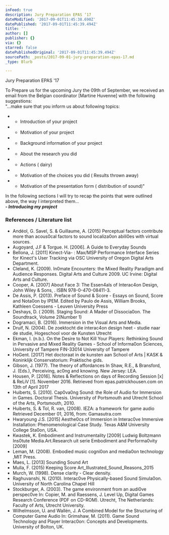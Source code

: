 ```yaml
---
inFeed: true
description: Jury Preparation EPAS ‘17
dateModified: '2017-09-01T11:45:38.690Z'
datePublished: '2017-09-01T11:45:39.494Z'
title: ''
author: []
publisher: {}
via: {}
starred: false
datePublishedOriginal: '2017-09-01T11:45:39.494Z'
sourcePath: _posts/2017-09-01-jury-preparation-epas-17.md
_type: Blurb

---
```

Jury Preparation EPAS '17

To Prepare us for the upcoming Jury the 09th of September, we received an email from the Belgian coordinator \[Martine Huvenne\] with the following suggestions:  
"...make sure that you inform us about following topics:

* -  Introduction of your project
* -  Motivation of your project
* -  Background information of your project
* -  About the research you did
* -  Actions ( dairy)
* -  Motivation of the choices you did ( Results thrown away)
* -  Motivation of the presentation form ( distribution of sound)"

In the following sections I will try to recap the points that were outlined above, the way I interpreted them...  
_**-  Introducing my project**_

### **References / Literature list**

* Andéol, G. Savel, S. & Guillaume, A. (2015) Perceptual factors contribute more than acous0cal factors to sound localiza0on abili0es with virtual sources. 
* Augoyard, J.F & Torgue. H. \[2006\]. A Guide to Everyday Sounds 
* Bellona, J. \[2011\] Kinect-Via- : Max/MSP Performance Interface Series for Kinect's User Tracking via OSC University of Oregon Digital Arts Department. 
* Cleland, K. (2009). In0mate Encounters: the Mixed Reality Paradigm and Audience Responses. Digital Arts and Culture 2009\. UC Irvine: Digital Arts and Culture. 
* Cooper, A. \[2007\] About Face 3: The Essen4als of Interac4on Design, John Wiley & Sons, . ISBN 978-0-470-08411-3\. 
* De Assis, P. (2013). Preface of Sound & Score - Essays on Sound, Score and Nota0on by IPEM. Edited by Paulo de Assis, William Brooks, Kathleen Coessens - Leuven University Press 
* Deshays, D. ( 2009). Staging Sound: A Mader of Dissocia0on. The Soundtrack, Volume 2(Number 1) 
* Dogramaci, B. (2016). Immersion in the Visual Arts and Media. 
* Druif, N. (2004). De zoektocht die interac4on design heet - studie naar de studie, Hogeschool voor de Kunsten Utrecht 
* Ekman, I. (n.b.). On the Desire to Not Kill Your Players: Rethinking Sound in Pervasive and Mixed Reality Games - School of Informa0on Sciences, University of Tampere FIN-33014 University of Tampere 
* HoGent. \[2017\] Het doctoraat in de kunsten aan School of Arts | KASK & Koninklijk Conservatorium: Praktische gids. 
* Gibson, J. (1977). The theory of affordances In Shaw, R.E., & Bransford, J. (Eds.), Perceiving, ac0ng and knowing. New Jersey: LEA. 
* Housen, P. \[2016\]. Notes & Reflections on days of Recording Session \[x\] & ReLiV \[1\]. November 2016\. Retrieved from epas.patrickhousen.com on 13th of April 2017 
* Huiberts, S. \[2010\]. Cap0va0ng Sound: the Role of Audio for Immersion in Games. Doctoral Thesis. University of Portsmouth and Utrecht School of the Arts, Portsmouth, 2010\. 
* Huiberts, S. & Tol, R. van, (2008). IEZA: a framework for game audio Retrieved December 01, 2016, from: Gamasutra.com
* Hwaryoung J.S. \[2015\] Aesthe0cs of Immersion in Interac0ve Immersive Installation: Phenomenological Case Study. Texas A&M University College Sta0on, USA.
* Kwastek, K. Embodiment and Instrumentality \[2009\] Ludwig Boltzmann Ins0tute Media.Art.Research uit serie Embodiment and Performa0vity \[2009\] 
* Leman, M. (2008). Embodied music cogni0on and media0on technology ,MIT Press. 
* Maes, L. \[2013\] Sounding Sound Art 
* Mulla, F. (2015) Keeping Score Art\_Illustrated\_Sound\_Reasons\_2015 
* Murch, W. (1998). Dense clarity - Clear density. 
* Raghuvanshi, N. (2010). Interac0ve Physically-based Sound Simula0on. University of North Carolina Chapel Hill 
* Stockburger, A. (2003). The game environment from an audi0ve perspec0ve In: Copier, M. and Raessens, J. Level Up, Digital Games Research Conference (PDF on CD-ROM). Utrecht, The Netherlands: Faculty of Arts, Utrecht University. 
* Wilhelmsson, U. and Wallén, J. A Combined Model for the Structuring of Computer Game Audio In: Grimshaw, M. (2011). Game Sound Technology and Player Interac0on: Concepts and Developments. University of Bolton, UK.